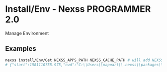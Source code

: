 # Install/Env - Nexss PROGRAMMER 2.0

Manage Environment

## Examples

```sh
nexss install/Env/Get NEXSS_APPS_PATH NEXSS_CACHE_PATH # will add NEXSS_APPS_PATH NEXSS_CACHE_PATH values to the data.
# {"start":1581110755.975,"cwd":"C:\\Users\\mapoart\\.nexss\\packages\\Nexss","NEXSS_APPS_PATH":"C:\\Users\\mapoart\\.nexssApps","NEXSS_CACHE_PATH":"C:\\Users\\mapoart\\.nexss\\cache"}
```
